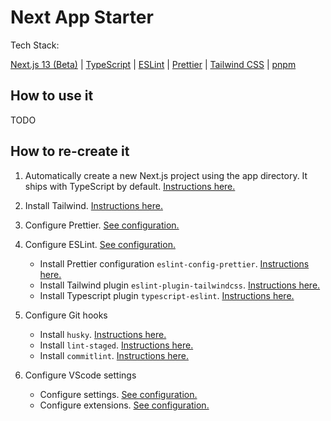 # Next App Starter

Tech Stack:

[Next.js 13 (Beta)](https://beta.nextjs.org/docs/getting-started) | [TypeScript](https://www.typescriptlang.org/) | [ESLint](https://eslint.org/) | [Prettier](https://prettier.io/) | [Tailwind CSS](https://tailwindcss.com/) | [pnpm](https://pnpm.io/)

## How to use it

TODO

## How to re-create it

1.  Automatically create a new Next.js project using the app directory. It ships with TypeScript by default. [Instructions here.](https://beta.nextjs.org/docs/installation#automatic-installation)

1.  Install Tailwind. [Instructions here.](https://beta.nextjs.org/docs/styling/tailwind-css)

1.  Configure Prettier. [See configuration.](./.prettierrc)

1.  Configure ESLint. [See configuration.](./.eslintrc.json)

    -   Install Prettier configuration `eslint-config-prettier`. [Instructions here.](https://prettier.io/docs/en/integrating-with-linters.html)
    -   Install Tailwind plugin `eslint-plugin-tailwindcss`. [Instructions here.](https://www.npmjs.com/package/eslint-plugin-tailwindcss)
    -   Install Typescript plugin `typescript-eslint`. [Instructions here.](https://typescript-eslint.io/getting-started#step-1-installation)

1.  Configure Git hooks

    -   Install `husky`. [Instructions here.](https://typicode.github.io/husky/#/?id=install)
    -   Install `lint-staged`. [Instructions here.](https://www.npmjs.com/package/lint-staged)
    -   Install `commitlint`. [Instructions here.](https://commitlint.js.org/#/guides-local-setup?id=install-commitlint)

1.  Configure VScode settings

    -   Configure settings. [See configuration.](./.vscode/settings.json)
    -   Configure extensions. [See configuration.](./.vscode/extensions.json)
